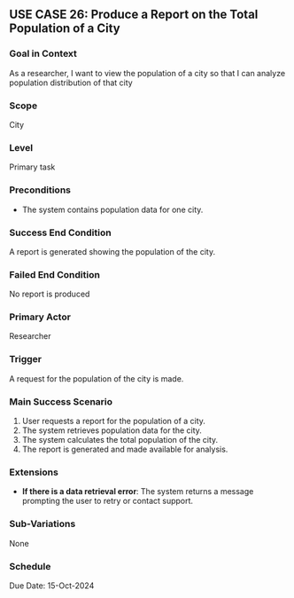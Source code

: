 ## USE CASE 26: Produce a Report on the Total Population of a City

### Goal in Context
As a researcher, I want to view the population of a city so that I can analyze population distribution of that city

### Scope
City

### Level
Primary task

### Preconditions
- The system contains population data for one city.

### Success End Condition
A report is generated showing the population of the city.

### Failed End Condition
No report is produced

### Primary Actor
Researcher

### Trigger
A request for the population of the city is made.

### Main Success Scenario
1. User requests a report for the population of a city.
2. The system retrieves population data for the city.
3. The system calculates the total population of the city.
4. The report is generated and made available for analysis.

### Extensions
- **If there is a data retrieval error**: The system returns a message prompting the user to retry or contact support.

### Sub-Variations
None

### Schedule
Due Date: 15-Oct-2024
